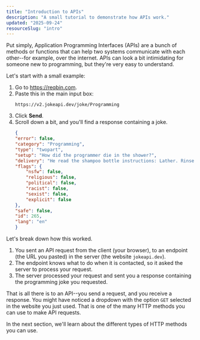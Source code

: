 ```yaml
---
title: "Introduction to APIs"
description: "A small tutorial to demonstrate how APIs work."
updated: "2025-09-24"
resourceSlug: "intro"
---
```

Put simply, Application Programming Interfaces (APIs) are a bunch of methods or functions that can help two systems communicate with each other--for example, over the internet. APIs can look a bit intimidating for someone new to programming, but they're very easy to understand.

Let's start with a small example:

1. Go to <https://reqbin.com>.
2. Paste this in the main input box:
    ```
    https://v2.jokeapi.dev/joke/Programming
    ```
3. Click **Send**.
4. Scroll down a bit, and you'll find a response containing a joke.
    ```json
    {
    "error": false,
    "category": "Programming",
    "type": "twopart",
    "setup": "How did the programmer die in the shower?",
    "delivery": "He read the shampoo bottle instructions: Lather. Rinse. Repeat.",
    "flags": {
        "nsfw": false,
        "religious": false,
        "political": false,
        "racist": false,
        "sexist": false,
        "explicit": false
    },
    "safe": false,
    "id": 265,
    "lang": "en"
    }
    ```

Let's break down how this worked.

1. You sent an API request from the client (your browser), to an endpoint (the URL you pasted) in the server (the website `jokeapi.dev`).
2. The endpoint knows what to do when it is contacted, so it asked the server to process your request.
3. The server processed your request and sent you a response containing the programming joke you requested.

That is all there is to an API--you send a request, and you receive a response. You might have noticed a dropdown with the option `GET` selected in the website you just used. That is one of the many HTTP methods you can use to make API requests.

In the next section, we'll learn about the different types of HTTP methods you can use.